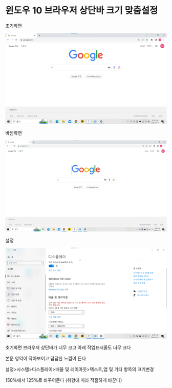 # 윈도우 10 브라우저 상단바 크기 맞춤설정

초기화면

![image-20230717172656384](img/image-20230717172656384.png)



바뀐화면

![image-20230717173228550](img/image-20230717173228550.png)



설정

![image-20230717173100421](img/image-20230717173100421.png)



초기화면 브라우저 상단바가 너무 크고 아래 작업표시줄도 너무 크다

본문 영역이 작아보이고 답답한 느낌이 든다

설정>시스템>디스플레이>배율 및 레이아웃>텍스트,앱 및 기타 항목의 크기변경

150%에서 125%로 바꾸어준다 (취향에 따라 적절하게 바꾼다)









